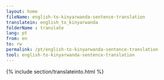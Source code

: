 ```yaml
---
layout: home
fileName: english-to-kinyarwanda-sentence-translation
translatein: english_to_kinyarwanda
folderName : translate
lang: pt
from: en
to: rw
permalink: /pt/english-to-kinyarwanda-sentence-translation
tool: english-to-kinyarwanda-sentence-translation
---
```

{% include section/translateinto.html %}